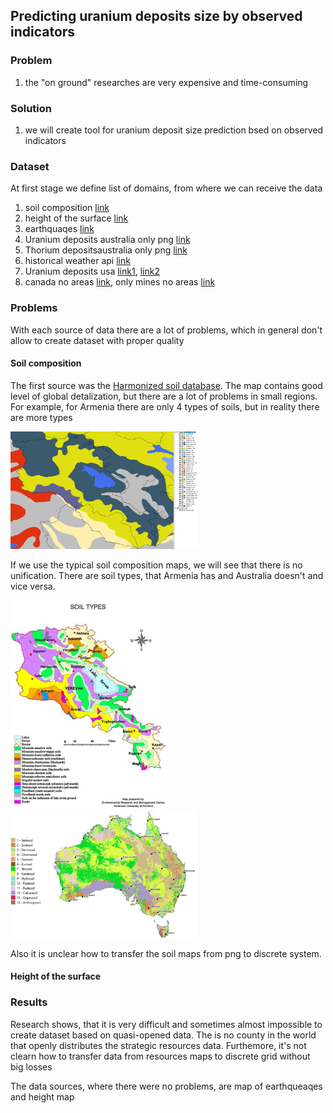 ##  Predicting uranium deposits size by observed indicators

### Problem

1) the "on ground" researches are very expensive and time-consuming

### Solution

1) we will create tool for uranium deposit size prediction bsed on observed
indicators

### Dataset

At first stage we define list of domains, from where we can receive the data

1) soil composition [link](https://www.fao.org/soils-portal/data-hub/soil-maps-and-databases/harmonized-world-soil-database-v12/en/)
2) height of the surface [link](http://maps.google.com)
3) earthquaqes [link](https://public.opendatasoft.com/explore/dataset/significant-earthquake-database/table/?location=8,41.81636,46.7688&basemap=jawg.light)
1) Uranium deposits australia only png [link](https://www.ga.gov.au/digital-publication/aecr2021/uranium-and-thorium)
1) Thorium depositsaustralia only png [link](https://www.ga.gov.au/digital-publication/aecr2021/uranium-and-thorium)
1) historical weather api [link](https://open-meteo.com/en/docs/historical-weather-api#location_mode=csv_coordinates&timezone=Asia%2FBangkok)
2) Uranium deposits usa [link1](https://www.arcgis.com/home/item.html?id=1ddc80916bb742cfb439fef2cfe56b8d), [link2](https://www.sciencebase.gov/catalog/item/5d1ce678e4b0941bde64cd71)
3) canada no areas [link](https://world-nuclear.org/information-library/country-profiles/countries-a-f/canada-uranium.aspx), only mines no areas [link](https://open.canada.ca/data/en/dataset/ce375e21-8893-11e0-8e6c-6cf049291510)

### Problems

With each source of data there are a lot of problems, which in general don't allow to
create dataset with proper quality

#### Soil composition 

The first source was the [Harmonized soil database](https://www.fao.org/soils-portal/data-hub/soil-maps-and-databases/harmonized-world-soil-database-v12/en/).
The map contains good level of global detalization, but there are a lot of problems 
in small regions. For example, for Armenia there are only 4 types of soils, but in reality there are 
more types

<img src="images/soil_types.jpg" width="300" />

If we use the typical soil composition maps, we will see that there is no unification. There are soil types, that
Armenia has and Australia doesn't and vice versa. 

![biba](images/soil_type_arm.png)<img src="images/soil_type_au.jpg" width="300" />

Also it is unclear how to transfer the soil maps from png to discrete system. 

#### Height of the surface



### Results

Research shows, that it is very difficult and sometimes almost impossible 
to create dataset based on quasi-opened data. 
The is no county in the world that openly distributes the strategic resources data.
Furthemore, it's not clearn how to transfer data from resources maps to discrete grid
without big losses

The data sources, where there were no problems, are map of earthqueaqes and height map

